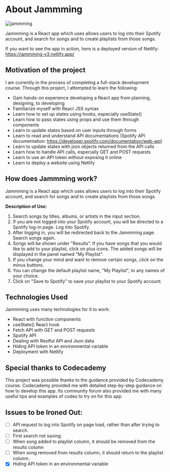 # About Jammming
![jammming](https://github.com/Patchalv/Jammming/assets/35778404/49fe2953-8dd5-47ca-ae23-383367b228be)

Jammming is a React app which uses allows users to log into their Spotify account, and search for songs and to create playlists from those songs.

If you want to see the app in action, here is a deployed version of Netlify: https://jammming-v3.netlify.app/


## Motivation of the project

I am currently in the process of completing a full-stack development course. Through this project, I attempted to learn the following:

* Gain hands-on experience developing a React app from planning, designing, to developing
* Familiarize myself with React JSX syntax
* Learn how to set up states using hooks, especially useState()
* Learn how to pass states using props and use them through components
* Learn to update states based on user inputs through forms
* Learn to read and understand API documentations (Spotify API documentation: https://developer.spotify.com/documentation/web-api)
* Learn to update states with json objects returned from the API calls
* Learn how to handle API calls, especially GET and POST requests
* Learn to use an API token without exposing it online
* Learn to deploy a website using Netlify

## How does Jammming work?

Jammming is a React app which uses allows users to log into their Spotify account, and search for songs and to create playlists from those songs.

**Description of Use:**
1. Search songs by titles, albums, or artists in the input section.
2. If you are not logged into your Spotify account, you will be directed to a Spotify log-in page. Log into Spotify.
3. After logging in, you will be redirected back to the Jammming page. Search songs again.
4. Songs will be shown under "Results". If you have songs that you would like to add to your playlist, click on plus icons. The added songs will be displayed in the panel named "My Playlist".
5. If you change your mind and want to remove certain songs, click on the minus buttons.
6. You can change the default playlist name, "My Playlist", to any names of your choice.
7. Click on "Save to Spotify" to save your playlist to your Spotify account.

## Technologies Used

Jammming uses many technologies for it to work:

* React with function components
* useState() React hook
* Fetch API with GET and POST requests
* Spotify API
* Dealing with Restful API and Json data
* Hiding API token in an environmental variable
* Deployment with Netlify

## Special thanks to Codecademy

This project was possible thanks to the guidance provided by Codecademy course.
Codecademy provided me with detailed step-by-step guidance on how to develop this app.
Its community forum also provided me with many useful tips and examples of codes to try on for this app.

## Issues to be Ironed Out:
- [ ] API request to log into Spotify on page load, rather than after trying to search.
- [ ] First search not saving.
- [ ] When song added to playlist column, it should be removed from the results column
- [ ] When song removed from results column, it should return to the playlist column.
- [x] Hiding API token in an environmental variable
